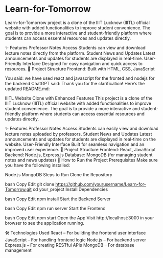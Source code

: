 ﻿# Learn-for-Tomorrow


 

Learn-for-Tomorrow project is a clone of the IIIT Lucknow (IIITL) official website with added functionalities to improve student convenience. The goal is to provide a more interactive and student-friendly platform where students can access essential resources and updates directly.

✨ Features
Professor Notes Access
Students can view and download lecture notes directly from the platform.
Student News and Updates
Latest announcements and updates for students are displayed in real-time.
User-Friendly Interface
Designed for easy navigation and quick access to resources.
📂 Project Structure
Frontend: Built with HTML, CSS, JavaScript






You said:
we have used react and javascript for the fronted and   nodejs  for the backend
ChatGPT said:
Thank you for the clarification! Here’s the updated README.md:

IIITL Website Clone with Enhanced Features
This project is a clone of the IIIT Lucknow (IIITL) official website with added functionalities to improve student convenience. The goal is to provide a more interactive and student-friendly platform where students can access essential resources and updates directly.

✨ Features
Professor Notes Access
Students can easily view and download lecture notes uploaded by professors.
Student News and Updates
Latest announcements and updates for students are displayed in real-time on the website.
User-Friendly Interface
Built for seamless navigation and an improved user experience.
📂 Project Structure
Frontend: React, JavaScript
Backend: Node.js, Express.js
Database: MongoDB (for managing student notes and news updates)
🚀 How to Run the Project
Prerequisites
Make sure you have the following installed:

Node.js
MongoDB
Steps to Run
Clone the Repository

bash
Copy
Edit
git clone https://github.com/yourusername/Learn-for-Tomorrow.git
cd your_project
Install Dependencies

bash
Copy
Edit
npm install
Start the Backend Server

bash
Copy
Edit
npm run server
Start the Frontend

bash
Copy
Edit
npm start
Open the App
Visit http://localhost:3000 in your browser to see the application running.

🛠️ Technologies Used
React – For building the frontend user interface
JavaScript – For handling frontend logic
Node.js – For backend server
Express.js – For creating RESTful APIs
MongoDB – For database management
